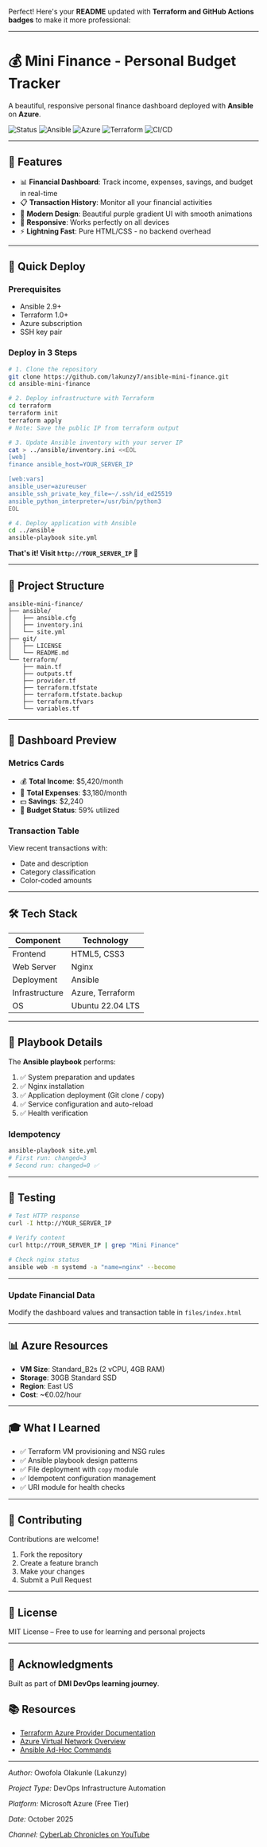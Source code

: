 Perfect! Here's your **README** updated with **Terraform and GitHub Actions badges** to make it more professional:

---

# 💰 Mini Finance - Personal Budget Tracker

A beautiful, responsive personal finance dashboard deployed with **Ansible** on **Azure**.

![Status](https://img.shields.io/badge/Status-Production_Ready-success)
![Ansible](https://img.shields.io/badge/Ansible-2.16-red)
![Azure](https://img.shields.io/badge/Platform-Azure-blue)
![Terraform](https://img.shields.io/badge/Terraform-4.0-green)
![CI/CD](https://img.shields.io/github/actions/workflow/status/lakunzy7/ansible-mini-finance/deploy.yml?branch=main)

---

## 🎯 Features

* 📊 **Financial Dashboard**: Track income, expenses, savings, and budget in real-time
* 📋 **Transaction History**: Monitor all your financial activities
* 🎨 **Modern Design**: Beautiful purple gradient UI with smooth animations
* 📱 **Responsive**: Works perfectly on all devices
* ⚡ **Lightning Fast**: Pure HTML/CSS - no backend overhead

---

## 🚀 Quick Deploy

### Prerequisites

* Ansible 2.9+
* Terraform 1.0+
* Azure subscription
* SSH key pair

### Deploy in 3 Steps

```bash
# 1. Clone the repository
git clone https://github.com/lakunzy7/ansible-mini-finance.git
cd ansible-mini-finance

# 2. Deploy infrastructure with Terraform
cd terraform
terraform init
terraform apply
# Note: Save the public IP from terraform output

# 3. Update Ansible inventory with your server IP
cat > ../ansible/inventory.ini <<EOL
[web]
finance ansible_host=YOUR_SERVER_IP

[web:vars]
ansible_user=azureuser
ansible_ssh_private_key_file=~/.ssh/id_ed25519
ansible_python_interpreter=/usr/bin/python3
EOL

# 4. Deploy application with Ansible
cd ../ansible
ansible-playbook site.yml
```

**That's it! Visit `http://YOUR_SERVER_IP` 🎉**

---

## 📁 Project Structure

```text
ansible-mini-finance/
├── ansible/
│   ├── ansible.cfg
│   ├── inventory.ini
│   └── site.yml
├── git/
│   ├── LICENSE
│   └── README.md
└── terraform/
    ├── main.tf
    ├── outputs.tf
    ├── provider.tf
    ├── terraform.tfstate
    ├── terraform.tfstate.backup
    ├── terraform.tfvars
    └── variables.tf
```

---

## 🎨 Dashboard Preview

### Metrics Cards

* 💰 **Total Income**: $5,420/month
* 💸 **Total Expenses**: $3,180/month
* 💵 **Savings**: $2,240
* 🎯 **Budget Status**: 59% utilized

### Transaction Table

View recent transactions with:

* Date and description
* Category classification
* Color-coded amounts

---

## 🛠️ Tech Stack

| Component      | Technology       |
| -------------- | ---------------- |
| Frontend       | HTML5, CSS3      |
| Web Server     | Nginx            |
| Deployment     | Ansible          |
| Infrastructure | Azure, Terraform |
| OS             | Ubuntu 22.04 LTS |

---

## 📝 Playbook Details

The **Ansible playbook** performs:

1. ✅ System preparation and updates
2. ✅ Nginx installation
3. ✅ Application deployment (Git clone / copy)
4. ✅ Service configuration and auto-reload
5. ✅ Health verification

### Idempotency

```bash
ansible-playbook site.yml
# First run: changed=3
# Second run: changed=0 ✅
```

---

## 🧪 Testing

```bash
# Test HTTP response
curl -I http://YOUR_SERVER_IP

# Verify content
curl http://YOUR_SERVER_IP | grep "Mini Finance"

# Check nginx status
ansible web -m systemd -a "name=nginx" --become
```

---

### Update Financial Data

Modify the dashboard values and transaction table in `files/index.html`

---

## 📊 Azure Resources

* **VM Size**: Standard_B2s (2 vCPU, 4GB RAM)
* **Storage**: 30GB Standard SSD
* **Region**: East US
* **Cost**: ~€0.02/hour

---

## 🎓 What I Learned

* ✅ Terraform VM provisioning and NSG rules
* ✅ Ansible playbook design patterns
* ✅ File deployment with `copy` module
* ✅ Idempotent configuration management
* ✅ URI module for health checks

---

## 🤝 Contributing

Contributions are welcome!

1. Fork the repository
2. Create a feature branch
3. Make your changes
4. Submit a Pull Request

---

## 📄 License

MIT License – Free to use for learning and personal projects

---

## 🙏 Acknowledgments

Built as part of **DMI DevOps learning journey**.

## 📚 Resources

* [Terraform Azure Provider Documentation](https://registry.terraform.io/providers/hashicorp/azurerm/latest/docs)
* [Azure Virtual Network Overview](https://learn.microsoft.com/en-us/azure/virtual-network/)
* [Ansible Ad-Hoc Commands](https://docs.ansible.com/ansible/latest/cli/ansible.html)

---

*Author:* Owofola Olakunle (Lakunzy)

*Project Type:* DevOps Infrastructure Automation

*Platform:* Microsoft Azure (Free Tier)

*Date:* October 2025

*Channel:* [CyberLab Chronicles on YouTube](https://www.youtube.com/@CyberLabChronicles)
